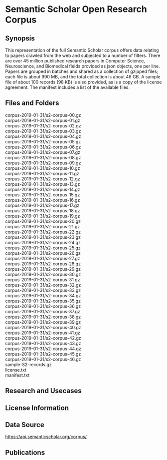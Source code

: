 # Semantic Scholar Open Research Corpus

## Synopsis

This representation of the full Semantic Scholar corpus offers data relating to papers crawled from the web and subjected to a number of filters. There are over 45 million published research papers in Computer Science, Neuroscience, and Biomedical fields provided as json objects, one per line. Papers are grouped in batches and shared as a collection of gzipped files; each file is about 990 MB, and the total collection is about 46 GB.
A sample file of about 100 records (98 KB) is also provided, as is a copy of the license agreement. The manifest includes a list of the available files.

## Files and Folders

corpus-2019-01-31/s2-corpus-00.gz
<br> corpus-2019-01-31/s2-corpus-01.gz
<br> corpus-2019-01-31/s2-corpus-02.gz
<br> corpus-2019-01-31/s2-corpus-03.gz
<br> corpus-2019-01-31/s2-corpus-04.gz
<br> corpus-2019-01-31/s2-corpus-05.gz
<br> corpus-2019-01-31/s2-corpus-06.gz
<br> corpus-2019-01-31/s2-corpus-07.gz
<br> corpus-2019-01-31/s2-corpus-08.gz
<br> corpus-2019-01-31/s2-corpus-09.gz
<br> corpus-2019-01-31/s2-corpus-10.gz
<br> corpus-2019-01-31/s2-corpus-11.gz
<br> corpus-2019-01-31/s2-corpus-12.gz
<br> corpus-2019-01-31/s2-corpus-13.gz
<br> corpus-2019-01-31/s2-corpus-14.gz
<br> corpus-2019-01-31/s2-corpus-15.gz
<br> corpus-2019-01-31/s2-corpus-16.gz
<br> corpus-2019-01-31/s2-corpus-17.gz
<br> corpus-2019-01-31/s2-corpus-18.gz
<br> corpus-2019-01-31/s2-corpus-19.gz
<br> corpus-2019-01-31/s2-corpus-20.gz
<br> corpus-2019-01-31/s2-corpus-21.gz
<br> corpus-2019-01-31/s2-corpus-22.gz
<br> corpus-2019-01-31/s2-corpus-23.gz
<br> corpus-2019-01-31/s2-corpus-24.gz
<br> corpus-2019-01-31/s2-corpus-25.gz
<br> corpus-2019-01-31/s2-corpus-26.gz
<br> corpus-2019-01-31/s2-corpus-27.gz
<br> corpus-2019-01-31/s2-corpus-28.gz
<br> corpus-2019-01-31/s2-corpus-29.gz
<br> corpus-2019-01-31/s2-corpus-30.gz
<br> corpus-2019-01-31/s2-corpus-31.gz
<br> corpus-2019-01-31/s2-corpus-32.gz
<br> corpus-2019-01-31/s2-corpus-33.gz
<br> corpus-2019-01-31/s2-corpus-34.gz
<br> corpus-2019-01-31/s2-corpus-35.gz
<br> corpus-2019-01-31/s2-corpus-36.gz
<br> corpus-2019-01-31/s2-corpus-37.gz
<br> corpus-2019-01-31/s2-corpus-38.gz
<br> corpus-2019-01-31/s2-corpus-39.gz
<br> corpus-2019-01-31/s2-corpus-40.gz
<br> corpus-2019-01-31/s2-corpus-41.gz
<br> corpus-2019-01-31/s2-corpus-42.gz
<br> corpus-2019-01-31/s2-corpus-43.gz
<br> corpus-2019-01-31/s2-corpus-44.gz
<br> corpus-2019-01-31/s2-corpus-45.gz
<br> corpus-2019-01-31/s2-corpus-46.gz
<br> sample-S2-records.gz
<br> license.txt
<br> manifest.txt

## Research and Usecases

## License Information

## Data Source

https://api.semanticscholar.org/corpus/ 

## Publications
